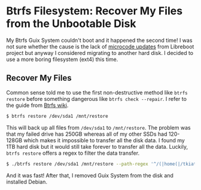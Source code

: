 # Btrfs Filesystem: Recover My Files from the Unbootable Disk

My Btrfs Guix System couldn't boot and it happened the second time! I was not sure whether the cause is the lack of [microcode updates](https://libreboot.org/faq.html#microcode) from Libreboot project but anyway I considered migrating to another hard disk. I decided to use a more boring filesystem (ext4) this time.

## Recover My Files

Common sense told me to use the first non-destructive method like `btrfs restore` before something dangerous like `btrfs check --repair`. I refer to the guide from [Btrfs wiki](https://btrfs.wiki.kernel.org/index.php/Restore).

```bash
$ btrfs restore /dev/sda1 /mnt/restore
```

This will back up all files from `/dev/sda1` to `/mnt/restore`. The problem was that my failed drive has 250GB whereas all of my other SSDs had 120-128GB which makes it impossible to transfer all the disk data. I found my 1TB hard disk but it would still take forever to transfer all the data. Luckily, `btrfs restore` offers a regex to filter the data transfer.

```bash
$ ./btrfs restore /dev/sda1 /mnt/restore --path-regex '^/(|home(|/tkiat(|/Sync-Important(|/.\*))))$'
```

And it was fast! After that, I removed Guix System from the disk and installed Debian.
